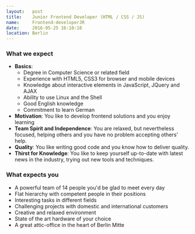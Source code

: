 ```yaml
---
layout:   post
title:    Junior Frontend Developer (HTML / CSS / JS)
name:     Frontend-developerJR
date:     2016-05-25 16:10:18
location: Berlin
---
```


### What we expect

- **Basics**:
    + Degree in Computer Science or related field
    + Experience with HTML5, CSS3 for browser and mobile devices
    + Knowledge about interactive elements in JavaScript, JQuery and AJAX
    + Ability to use Linux and the Shell
    + Good English knowledge
    + Commitment to learn German
- **Motivation**: You like to develop frontend solutions and you enjoy learning
- **Team Spirit and Independence**: You are relaxed, but nevertheless focused, helping others and you have no problem accepting others' help. 
- **Quality**: You like writing good code and you know how to deliver quality.
- **Thirst for Knowledge**: You like to keep yourself up-to-date with latest news in the industry, trying out new tools and techniques.

### What expects you

- A powerful team of 14 people you'd be glad to meet every day
- Flat hierarchy with competent people in their positions
- Interesting tasks in different fields
- Challenging projects with domestic and international customers
- Creative and relaxed environment
- State of the art hardware of your choice
- A great attic-office in the heart of Berlin Mitte
